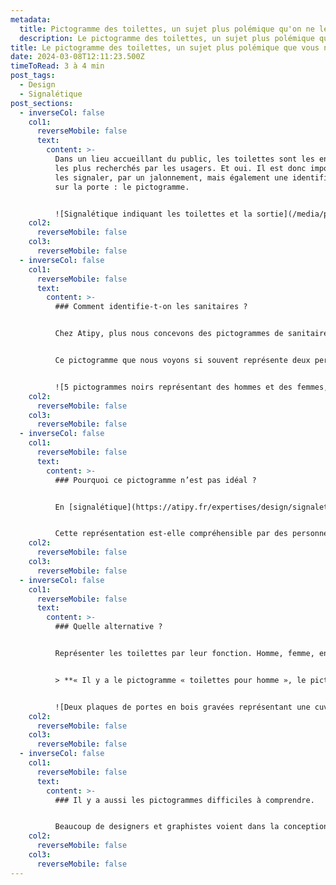 ```yaml
---
metadata:
  title: Pictogramme des toilettes, un sujet plus polémique qu'on ne le pense.
  description: Le pictogramme des toilettes, un sujet plus polémique que vous ne le pensez.
title: Le pictogramme des toilettes, un sujet plus polémique que vous ne le pensez.
date: 2024-03-08T12:11:23.500Z
timeToRead: 3 à 4 min
post_tags:
  - Design
  - Signalétique
post_sections:
  - inverseCol: false
    col1:
      reverseMobile: false
      text:
        content: >-
          Dans un lieu accueillant du public, les toilettes sont les endroits
          les plus recherchés par les usagers. Et oui. Il est donc important de
          les signaler, par un jalonnement, mais également une identification
          sur la porte : le pictogramme.


          ![Signalétique indiquant les toilettes et la sortie](/media/pictogramme-toilettes-adeline_richez_ethiopie_signaletique.jpeg " Addis Abeba, Ethiopie. ©Adeline Richez")
    col2:
      reverseMobile: false
    col3:
      reverseMobile: false
  - inverseCol: false
    col1:
      reverseMobile: false
      text:
        content: >-
          ### Comment identifie-t-on les sanitaires ?


          Chez Atipy, plus nous concevons des pictogrammes de sanitaires, plus nous pensons que le pictogramme standard, celui que nous avons l’habitude de voir, ne fonctionne pas.


          Ce pictogramme que nous voyons si souvent représente deux personnes côte à côte, parfois séparées par un trait. Ce pictogramme répond aux recommandations de l’Institut américain des arts graphiques (AIGA) et de l’Organisation internationale de normalisation (ISO).


          ![5 pictogrammes noirs représentant des hommes et des femmes, une personne qui boit à une fontaine et un bébé.](/media/pictogramme_toilettes_aiga-accessibilite.jpeg)
    col2:
      reverseMobile: false
    col3:
      reverseMobile: false
  - inverseCol: false
    col1:
      reverseMobile: false
      text:
        content: >-
          ### Pourquoi ce pictogramme n’est pas idéal ?


          En [signalétique](https://atipy.fr/expertises/design/signaletique), un pictogramme doit permettre de reconnaître le lieu et sa fonction. Or, la représentation d’un homme à côté d’une femme, séparés l’un de l’autre par un trait ne semble pas explicite. En quoi cela représente-t-il des sanitaires ? Il peut également s’agir de vestiaires, d’isoloirs, de cabines… Et pourtant, il est aujourd’hui utilisé dans le monde entier, quelque soit la culture et la langue.


          Cette représentation est-elle compréhensible par des personnes autistes ou déficientes intellectuelles ? A priori, pas tellement, du moins pour certaines. En tous les cas, cette représentation n’est pas intuitive. Elle demande de l’apprentissage : savoir que ce pictogramme représente les toilettes.
    col2:
      reverseMobile: false
    col3:
      reverseMobile: false
  - inverseCol: false
    col1:
      reverseMobile: false
      text:
        content: >-
          ### Quelle alternative ?


          Représenter les toilettes par leur fonction. Homme, femme, en situation de handicap ou non… ce n’est pas le sujet. Au même titre que nous représentons une cabine de douche par un pictogramme de douche, pourquoi ne pas représenter les toilettes par un pictogramme de cuvette ? En effet, une cuvette est un objet reconnaissable et qui traduit simplement la fonction de l’espace signalé.


          > **« Il y a le pictogramme « toilettes pour homme », le pictogramme « toilettes pour femme », et celui pour les personnes utilisateurs de fauteuil roulant qui ne sont représentés ni par un homme, ni par une femme ! Quand l’Agence Adéquat a proposé de représenter les toilettes par une cuvette de sanitaire, j’ai trouvé ça évident. » Grégoire Simmonet, président du tiers-lieu [La Tréso.](https://agence-adequat.fr/la-treso-tiers-lieu/)**


          ![Deux plaques de portes en bois gravées représentant une cuvette de toilettes avec deux personnages à coté.](/media/pictogramme-toilettes-la-treso-signaletique-bois-atipy.jpg)
    col2:
      reverseMobile: false
    col3:
      reverseMobile: false
  - inverseCol: false
    col1:
      reverseMobile: false
      text:
        content: >-
          ### Il y a aussi les pictogrammes difficiles à comprendre.


          Beaucoup de designers et graphistes voient dans la conception de ce pictogramme un formidable terrain de jeux. L’incroyable créativité de certains amène à des détournements, certes plein d’humour, mais parfois complètement incompréhensibles. Sans évoquer les pictogrammes de mauvais goût, mais ça c’est une autre histoire. On perd alors la fonction première du support signalétique : orienter.
    col2:
      reverseMobile: false
    col3:
      reverseMobile: false
---
```

